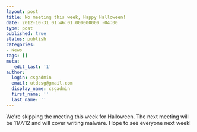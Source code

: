 ```yaml
---
layout: post
title: No meeting this week, Happy Halloween!
date: 2012-10-31 01:46:01.000000000 -04:00
type: post
published: true
status: publish
categories:
- News
tags: []
meta:
  _edit_last: '1'
author:
  login: csgadmin
  email: utdcsg@gmail.com
  display_name: csgadmin
  first_name: ''
  last_name: ''
---
```


We're skipping the meeting this week for Halloween. The next meeting will be 11/7/12 and will cover writing malware. Hope to see everyone next week!
